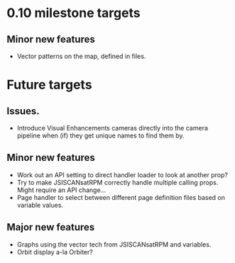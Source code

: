 # 0.10 milestone targets

## Minor new features

* Vector patterns on the map, defined in files.

# Future targets

## Issues.

* Introduce Visual Enhancements cameras directly into the camera pipeline when (if) they get unique names to find them by.

## Minor new features

* Work out an API setting to direct handler loader to look at another prop?
* Try to make JSISCANsatRPM correctly handle multiple calling props. Might require an API change...
* Page handler to select between different page definition files based on variable values.

## Major new features

* Graphs using the vector tech from JSISCANsatRPM and variables.
* Orbit display a-la Orbiter?